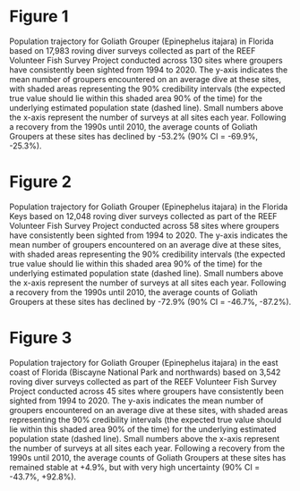 # Figure 1
Population trajectory for Goliath Grouper (Epinephelus itajara) in Florida based on 17,983 roving diver surveys collected as part of the REEF Volunteer Fish Survey Project conducted across 130 sites where groupers have consistently been sighted from 1994 to 2020. The y-axis indicates the mean number of groupers encountered on an average dive at these sites, with shaded areas representing the 90% credibility intervals (the expected true value should lie within this shaded area 90% of the time) for the underlying estimated population state (dashed line). Small numbers above the x-axis represent the number of surveys at all sites each year. Following a recovery from the 1990s until 2010, the average counts of Goliath Groupers at these sites has declined by -53.2% (90% CI = -69.9%, -25.3%).

# Figure 2
Population trajectory for Goliath Grouper (Epinephelus itajara) in the Florida Keys based on 12,048 roving diver surveys collected as part of the REEF Volunteer Fish Survey Project conducted across 58 sites where groupers have consistently been sighted from 1994 to 2020. The y-axis indicates the mean number of groupers encountered on an average dive at these sites, with shaded areas representing the 90% credibility intervals (the expected true value should lie within this shaded area 90% of the time) for the underlying estimated population state (dashed line). Small numbers above the x-axis represent the number of surveys at all sites each year. Following a recovery from the 1990s until 2010, the average counts of Goliath Groupers at these sites has declined by -72.9% (90% CI = -46.7%, -87.2%).

# Figure 3
Population trajectory for Goliath Grouper (Epinephelus itajara) in the east coast of Florida (Biscayne National Park and northwards) based on 3,542 roving diver surveys collected as part of the REEF Volunteer Fish Survey Project conducted across 45 sites where groupers have consistently been sighted from 1994 to 2020. The y-axis indicates the mean number of groupers encountered on an average dive at these sites, with shaded areas representing the 90% credibility intervals (the expected true value should lie within this shaded area 90% of the time) for the underlying estimated population state (dashed line). Small numbers above the x-axis represent the number of surveys at all sites each year. Following a recovery from the 1990s until 2010, the average counts of Goliath Groupers at these sites has remained stable at +4.9%, but with very high uncertainty (90% CI = -43.7%, +92.8%).
